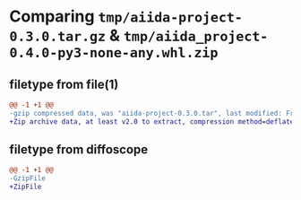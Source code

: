 # Comparing `tmp/aiida-project-0.3.0.tar.gz` & `tmp/aiida_project-0.4.0-py3-none-any.whl.zip`

## filetype from file(1)

```diff
@@ -1 +1 @@
-gzip compressed data, was "aiida-project-0.3.0.tar", last modified: Fri Apr 21 23:23:52 2023, max compression
+Zip archive data, at least v2.0 to extract, compression method=deflate
```

## filetype from diffoscope

```diff
@@ -1 +1 @@
-GzipFile
+ZipFile
```


